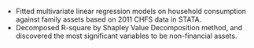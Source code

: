 -	Fitted multivariate linear regression models on household consumption against family assets based on 2011 CHFS data in STATA.
-	Decomposed R-square by Shapley Value Decomposition method, and discovered the most significant variables to be non-financial assets.

